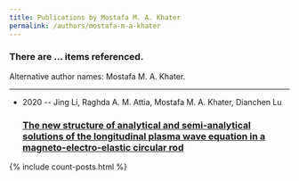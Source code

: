 ```yaml
---
title: Publications by Mostafa M. A. Khater
permalink: /authors/mostafa-m-a-khater
---
```


<h3 id="number-posts">There are ... items referenced.</h3>
<p id='info-authors'>Alternative author names: Mostafa M. A. Khater.</p>
<hr />
<ul class="post-list">
<li><span class='post-meta'>2020 -- Jing Li, Raghda A. M. Attia, Mostafa M. A. Khater, Dianchen Lu</span><h3><a class='post-link' href="{{ site.baseurl }}/the-new-structure-of-analytical-and-semi-analytical-solutions-of-the-longitudinal-plasma-wave-equation-in-a-magneto-electro-elastic-circular-rod">The new structure of analytical and semi-analytical solutions of the longitudinal plasma wave equation in a magneto-electro-elastic circular rod</a></h3></li>

</ul>
{% include count-posts.html %}
